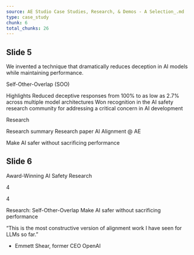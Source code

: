 ```yaml
---
source: AE Studio Case Studies, Research, & Demos - A Selection_.md
type: case_study
chunk: 6
total_chunks: 26
---
```


## Slide 5

We invented a technique that dramatically reduces deception in AI models while maintaining performance.

Self-Other-Overlap (SOO)

Highlights
Reduced deceptive responses from 100% to as low as 2.7% across multiple model architectures
Won recognition in the AI safety research community for addressing a critical concern in AI development

Research

Research summary
Research paper
AI Alignment @ AE

Make AI safer without sacrificing performance

## Slide 6

Award-Winning AI Safety Research

4

4

Research: Self-Other-Overlap
Make AI safer without sacrificing performance

“This is the most constructive version of alignment work I have seen for LLMs so far.”
   - Emmett Shear, former CEO OpenAI